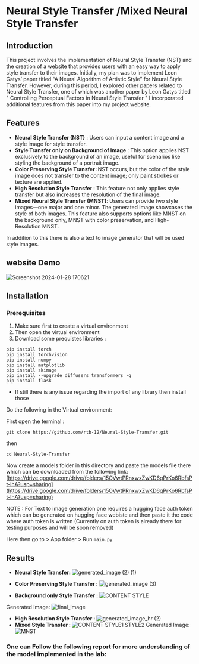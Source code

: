 
# Neural Style Transfer /Mixed Neural Style Transfer



## Introduction

This project involves the implementation of Neural Style Transfer (NST) and the creation of a website that provides users with an easy way to apply style transfer to their images. Initially, my plan was to implement Leon Gatys’ paper titled “A Neural Algorithm of Artistic Style” for Neural Style Transfer. However, during this period, I explored other papers related to Neural Style Transfer, one of which was another paper by Leon Gatys titled " Controlling Perceptual Factors in Neural Style Transfer " I incorporated additional features from this paper into my project website.

## Features

* **Neural Style Transfer (NST)** : Users can input a content image and a style image for style transfer.
* **Style Transfer only on Background of Image** : This option applies NST exclusively to the background of an image, useful for scenarios like styling the background of a portrait image.
* **Color Preserving Style Transfer** :NST occurs, but the color of the style image does not transfer to the content image; only paint strokes or texture are applied.
* **High Resolution Style Transfe**r : This feature not only applies style transfer but also increases the resolution of the final image.
* **Mixed Neural Style Transfer (MNST)**: Users can provide two style images—one major and one minor. The generated image showcases the style of both images. This feature also supports options like MNST on the background only, MNST with color preservation, and High-Resolution MNST.

In addition to this there is also a text to image generator that will be used style images.


## website Demo 
![Screenshot 2024-01-28 170621](https://github.com/rtb-12/Neural-Style-Transfer/assets/147048280/68e5f0e4-6442-43da-a11a-4e99649c857b)


## Installation

### Prerequisites
1. Make sure first to create a virtual environment 
2. Then open the virtual environment 
3. Download some prequistes libraries :
```
pip install torch
pip install torchvision
pip install numpy 
pip install matplotlib
pip install skimage
pip install --upgrade diffusers transformers -q
pip install flask 
```
* If still there is any issue regarding the import of any library then install those 

Do the following in the Virtual environment:

First open the terminal :

```
git clone https://github.com/rtb-12/Neural-Style-Transfer.git
```
then 

```
cd Neural-Style-Transfer
```
Now create a models folder in this directory and paste the models file there which can be downloaded from the following link:
[https://drive.google.com/drive/folders/15OVwtPRnxwxZwKD6qPrKo6RbfsPt-lhA?usp=sharing](https://drive.google.com/drive/folders/15OVwtPRnxwxZwKD6qPrKo6RbfsPt-lhA?usp=sharing)

NOTE : For Text to image generation one requires a hugging face auth token which can be generated on hugging face webiste and then paste it the code where auth token is written (Currently on auth token is already there for testing purposes and will be soon removed)

Here then go to > App folder > Run `main.py `

## Results 
* **Neural Style Transfer:**
![generated_image (2) (1)](https://hackmd.io/_uploads/HkOqzAQcT.png)
* **Color Preserving Style Transfer :**
![generated_image (3)](https://hackmd.io/_uploads/Bk81XCQ9p.png)

* **Background only Style Transfer :**
![CONTENT                        STYLE](https://hackmd.io/_uploads/BJc6KZN5p.jpg)

Generated Image:
![final_image](https://hackmd.io/_uploads/HkPNQWN5a.png)

* **High Resolution Style Transfer :**
![generated_image_hr (2)](https://github.com/rtb-12/Neural-Style-Transfer/assets/147048280/156849b5-d70e-49d2-b60b-a9318347e532)
* **Mixed Style Transfer :**
![CONTENT            STYLE1             STYLE2](https://hackmd.io/_uploads/ryCDXb456.jpg)
Generated Image:
![MNST](https://hackmd.io/_uploads/HJDAKk496.png)


### One can Follow the following report for more understanding of the model implemented in the lab:




